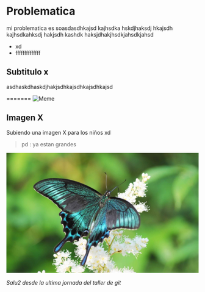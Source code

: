 # Problematica

mi problematica es soasdasdhkajsd kajhsdka hskdjhaksdj hkajsdh kajhsdkahksdj hakjsdh kashdk haksjdhakjhsdkjahsdkjahsd

- xd
- ffffffffffffff

## Subtitulo x

asdhaskdhaskdjhakjsdhkajsdhkajsdhkajsd

=======
![Meme](https://www.milenio.com/uploads/media/2020/06/10/meme-perro-grande-pequeno-especial.jpg)


## Imagen X

Subiendo una imagen X para los niños xd

> pd : ya estan grandes


![flor](images/Mariposas-2.jpg)


*Salu2 desde la ultima jornada del taller de git*
